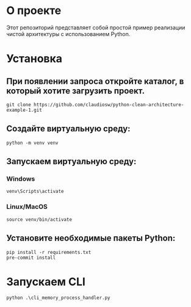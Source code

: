 # О проекте
Этот репозиторий представляет собой простой пример реализации чистой архитектуры с использованием Python.

# Установка

## При появлении запроса откройте каталог, в который хотите загрузить проект.
```
git clone https://github.com/claudiosw/python-clean-architecture-example-1.git
```

## Создайте виртуальную среду:
```
python -m venv venv

```

## Запускаем виртуальную среду:
### Windows
```
venv\Scripts\activate

```
### Linux/MacOS
```
source venv/bin/activate
```

## Установите необходимые пакеты Python:
```
pip install -r requirements.txt
pre-commit install
```

# Запускаем CLI
```
python .\cli_memory_process_handler.py
```
